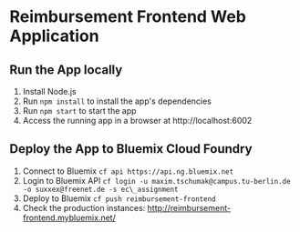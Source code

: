 # Reimbursement Frontend Web Application

## Run the App locally

1. Install Node.js
2. Run `npm install` to install the app's dependencies
3. Run `npm start` to start the app
4. Access the running app in a browser at http://localhost:6002

## Deploy the App to Bluemix Cloud Foundry

1. Connect to Bluemix `cf api https://api.ng.bluemix.net`
2. Login to Bluemix API `cf login -u maxim.tschumak@campus.tu-berlin.de -o suxxex@freenet.de -s ec\_assignment`
3. Deploy to Bluemix `cf push reimbursement-frontend`
4. Check the production instances: http://reimbursement-frontend.mybluemix.net/
